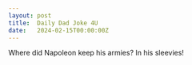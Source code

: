 ```yaml
---
layout: post
title:  Daily Dad Joke 4U
date:   2024-02-15T00:00:00Z
---
```

Where did Napoleon keep his armies? In his sleevies!
